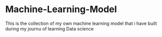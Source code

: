 # Machine-Learning-Model
This is the collection of my own machine learning model that i have built during my journu of learning Data science
